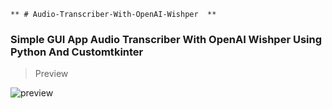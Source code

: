 	** # Audio-Transcriber-With-OpenAI-Wishper	**
### Simple GUI App Audio Transcriber With OpenAI Wishper Using Python And Customtkinter

> Preview

![preview](https://user-images.githubusercontent.com/63475761/221354687-7b5d9091-1868-4ac3-9fca-75b7d90044d2.png)
